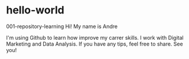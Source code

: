 # hello-world
001-repository-learning
Hi! My name is Andre

I'm using Github to learn how improve my carrer skills.
I work with Digital Marketing and Data Analysis.
If you have any tips, feel free to share.
See you!
